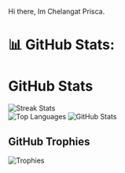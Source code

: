 Hi there, Im Chelangat Prisca.


# 📊 GitHub Stats:
# GitHub Stats

![Streak Stats](https://github-readme-streak-stats.herokuapp.com/?user=Priscahchela&theme=dark&hide_border=false)<br/>
![Top Languages](https://github-readme-stats.vercel.app/api/top-langs/?username=Priscahchela&theme=dark&hide_border=false&include_all_commits=false&count_private=true&layout=compact)
![GitHub Stats](https://github-readme-stats.vercel.app/api?username=Priscahchela&theme=tokyonight&hide_border=false&include_all_commits=false&count_private=true)

## GitHub Trophies

![Trophies](https://github-profile-trophy.vercel.app/?username=Priscahchela&theme=radical&no-frame=false&no-bg=true&margin-w=4)
